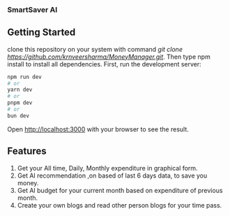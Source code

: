 ### SmartSaver AI
## Getting Started
clone this repository on your system with command *git clone https://github.com/krnveersharma/MoneyManager.git*. Then type npm install to install all dependencies.
First, run the development server:

```bash
npm run dev
# or
yarn dev
# or
pnpm dev
# or
bun dev
```

Open [http://localhost:3000](http://localhost:3000) with your browser to see the result.
## Features
1. Get your All time, Daily, Monthly expenditure in graphical form.
2. Get AI recommendation ,on based of last 6 days data, to save you money.
3. Get AI budget for your current month based on expenditure of previous month.
4. Create your own blogs and read other person blogs for your time pass.